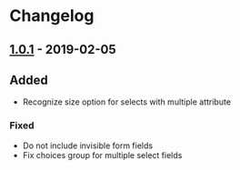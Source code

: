 # Changelog

## [1.0.1] - 2019-02-05 

## Added
 
 - Recognize size option for selects with multiple attribute

### Fixed

 - Do not include invisible form fields
 - Fix choices group for multiple select fields

[1.0.1]: https://github.com/netzmacht/contao-form-bundle/compare/1.0.0...1.0.1
